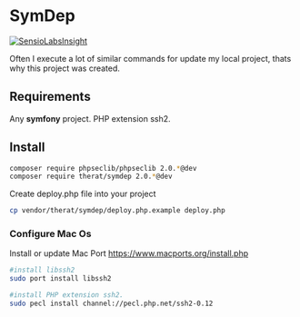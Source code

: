 # SymDep

[![SensioLabsInsight](https://insight.sensiolabs.com/projects/38683099-7e9e-4323-8b41-b0be255e7dc9/big.png)](https://insight.sensiolabs.com/projects/38683099-7e9e-4323-8b41-b0be255e7dc9)

Often I execute a lot of  similar commands for update my local project, thats why this project was created.

## Requirements

Any **symfony** project.
PHP extension ssh2.

## Install

```bash
composer require phpseclib/phpseclib 2.0.*@dev
composer require therat/symdep 2.0.*@dev
```

Create deploy.php file into your project

```bash
cp vendor/therat/symdep/deploy.php.example deploy.php
```

### Configure Mac Os

Install or update Mac Port https://www.macports.org/install.php

```bash
#install libssh2
sudo port install libssh2

#install PHP extension ssh2.
sudo pecl install channel://pecl.php.net/ssh2-0.12
```
